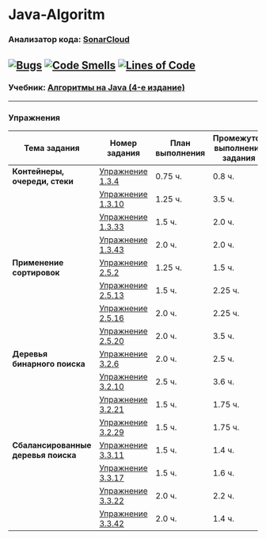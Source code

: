 # Java-Algoritm
### **Анализатор кода: [SonarCloud](https://sonarcloud.io/project/overview?id=fedorakoo_Java-Algoritm)</span>**
[![Bugs](https://sonarcloud.io/api/project_badges/measure?project=fedorakoo_Java-Algoritm&metric=bugs)](https://sonarcloud.io/summary/new_code?id=fedorakoo_Java-Algoritm)
[![Code Smells](https://sonarcloud.io/api/project_badges/measure?project=fedorakoo_Java-Algoritm&metric=code_smells)](https://sonarcloud.io/summary/new_code?id=fedorakoo_Java-Algoritm)
[![Lines of Code](https://sonarcloud.io/api/project_badges/measure?project=fedorakoo_Java-Algoritm&metric=ncloc)](https://sonarcloud.io/summary/new_code?id=fedorakoo_Java-Algoritm)
---
### **Учебник: [Алгоритмы на Java (4-е издание)](https://drive.google.com/file/d/1G-ffq93rK3_wpvbKyWC5lWK9xWPDjrlE/view)**
---------
### **Упражнения**
Тема задания | Номер задания |  План выполнения | Промежуток выполнения задания
--- | --- | --- | ---
**Контейнеры, очереди, стеки** | [Упражнение 1.3.4](https://github.com/fedorakoo/Java-Algoritm/tree/task/src/containers_queues_stacks/task_1_3_4) | 0.75 ч.| 0.8 ч.
| | [Упражнение 1.3.10](https://github.com/fedorakoo/Java-Algoritm/tree/task/src/containers_queues_stacks/task_1_3_10) | 1.25 ч.| 3.5 ч.
| | [Упражнение 1.3.33](https://github.com/fedorakoo/Java-Algoritm/tree/task/src/containers_queues_stacks/task_1_3_33) | 1.5 ч.| 2.0 ч.
| | [Упражнение 1.3.43](https://github.com/fedorakoo/Java-Algoritm/tree/task/src/containers_queues_stacks/task_1_3_43) | 2.0 ч.| 2.0 ч.
**Применение сортировок** | [Упражнение 2.5.2](https://github.com/fedorakoo/Java-Algoritm/tree/using_sorts/src/using_sorts/task_2_5_2) | 1.25 ч.| 1.5 ч.
| | [Упражнение 2.5.13](https://github.com/fedorakoo/Java-Algoritm/tree/using_sorts/src/using_sorts/task_2_5_13) | 1.5 ч.| 2.25 ч.
| | [Упражнение 2.5.16](https://github.com/fedorakoo/Java-Algoritm/tree/using_sorts/src/using_sorts/task_2_5_16) | 2.0 ч.| 2.25 ч.
| | [Упражнение 2.5.20](https://github.com/fedorakoo/Java-Algoritm/tree/using_sorts/src/using_sorts/task_2_5_20) | 2.0 ч.| 3.5 ч.
**Деревья бинарного поиска** | [Упражнение 3.2.6](https://github.com/fedorakoo/Java-Algoritm/tree/binary_search_tree/src/binary_search_tree/task_3_2_6) | 2.0 ч.| 2.5 ч.
| | [Упражнение 3.2.10](https://github.com/fedorakoo/Java-Algoritm/tree/binary_search_tree/src/binary_search_tree/task_3_2_10) | 2.5 ч.| 3.6 ч.
| | [Упражнение 3.2.21](https://github.com/fedorakoo/Java-Algoritm/tree/binary_search_tree/src/binary_search_tree/task_3_2_21) | 1.5 ч.| 1.75 ч.
| | [Упражнение 3.2.29](https://github.com/fedorakoo/Java-Algoritm/tree/binary_search_tree/src/binary_search_tree/task_3_2_29) | 1.5 ч.| 1.75 ч.
**Сбалансированные деревья поиска** | [Упражнение 3.3.11](https://github.com/fedorakoo/Java-Algoritm/tree/balanced_search_tree/src/balanced_search_tree/task_3_3_11) | 1.5 ч.| 1.4 ч.
| | [Упражнение 3.3.17](https://github.com/fedorakoo/Java-Algoritm/tree/balanced_search_tree/src/balanced_search_tree/task_3_3_17) | 1.5 ч.| 1.6 ч.
| | [Упражнение 3.3.22](https://github.com/fedorakoo/Java-Algoritm/tree/balanced_search_tree/src/balanced_search_tree/task_3_3_22) | 2.0 ч.| 2.2 ч.
| | [Упражнение 3.3.42](https://github.com/fedorakoo/Java-Algoritm/tree/balanced_search_tree/src/balanced_search_tree/task_3_3_42) | 2.0 ч.| 1.4 ч.
